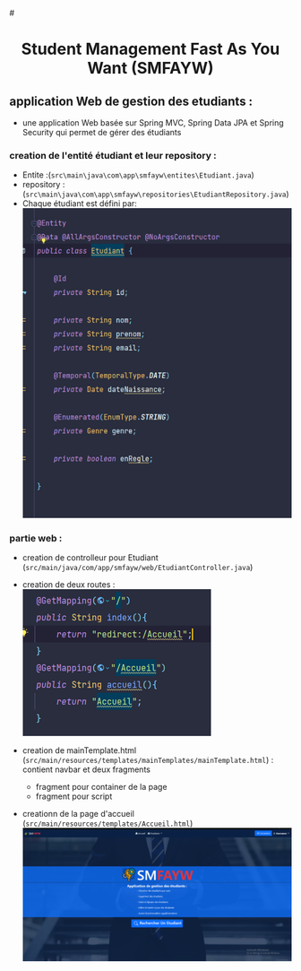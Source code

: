 #<h1 align="center">Student Management Fast As You Want (SMFAYW)</u>

## application Web de gestion des etudiants :
   * une application Web basée sur Spring MVC, Spring Data JPA et Spring Security qui permet de gérer des étudiants


###   creation de l'entité étudiant et leur repository :
   * Entite :(`src\main\java\com\app\smfayw\entites\Etudiant.java`)
   * repository : (`src\main\java\com\app\smfayw\repositories\EtudiantRepository.java`)
   * Chaque étudiant est défini par:
   ![entite etudiant](rapportImg/img1.png)



### partie web :
   * creation de controlleur pour Etudiant (`src/main/java/com/app/smfayw/web/EtudiantController.java`)
   * creation de deux routes :
     ![page d'accueil](rapportImg/img2.png)
   * creation de mainTemplate.html (`src/main/resources/templates/mainTemplates/mainTemplate.html`) : contient navbar et deux fragments
     * fragment pour container de la page
     * fragment pour script
     
   * creationn de la page d'accueil (`src/main/resources/templates/Accueil.html`)
     ![page d'accueil](rapportImg/img3.png)
   

